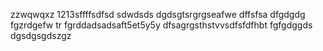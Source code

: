 zzwqwqxz
1213sffffsdfsd
sdwdsds
dgdsgtsrgrgseafwe
dffsfsa
dfgdgdg
fgzrdgefw
tr
fgrddadsadsaft5et5y5y
dfsagrgsthstvvsdfsfdfhbt
fgfgdggds
dgsdgsgdszgz
